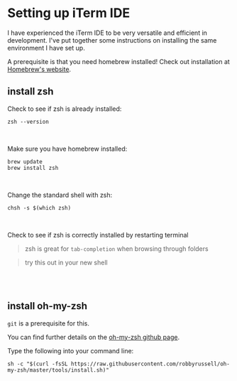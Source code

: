 # Setting up iTerm IDE

I have experienced the iTerm IDE to be very versatile and efficient in development. I've put together some instructions on installing the same environment I have set up.

A prerequisite is that you need homebrew installed! Check out installation at [Homebrew's website](https://brew.sh/).

## install zsh

Check to see if zsh is already installed:
```
zsh --version
```
<br>

Make sure you have homebrew installed:
```
brew update
brew install zsh
```
<br>

Change the standard shell with zsh:
```
chsh -s $(which zsh)
```
<br>

Check to see if zsh is correctly installed by restarting terminal
> zsh is great for `tab-completion` when browsing through folders

> try this out in your new shell
<br>
<br>

## install oh-my-zsh
`git` is a prerequisite for this.

You can find further details on the [oh-my-zsh github page](https://github.com/robbyrussell/oh-my-zsh).

Type the following into your command line:
```
sh -c "$(curl -fsSL https://raw.githubusercontent.com/robbyrussell/oh-my-zsh/master/tools/install.sh)"
```
<br>
